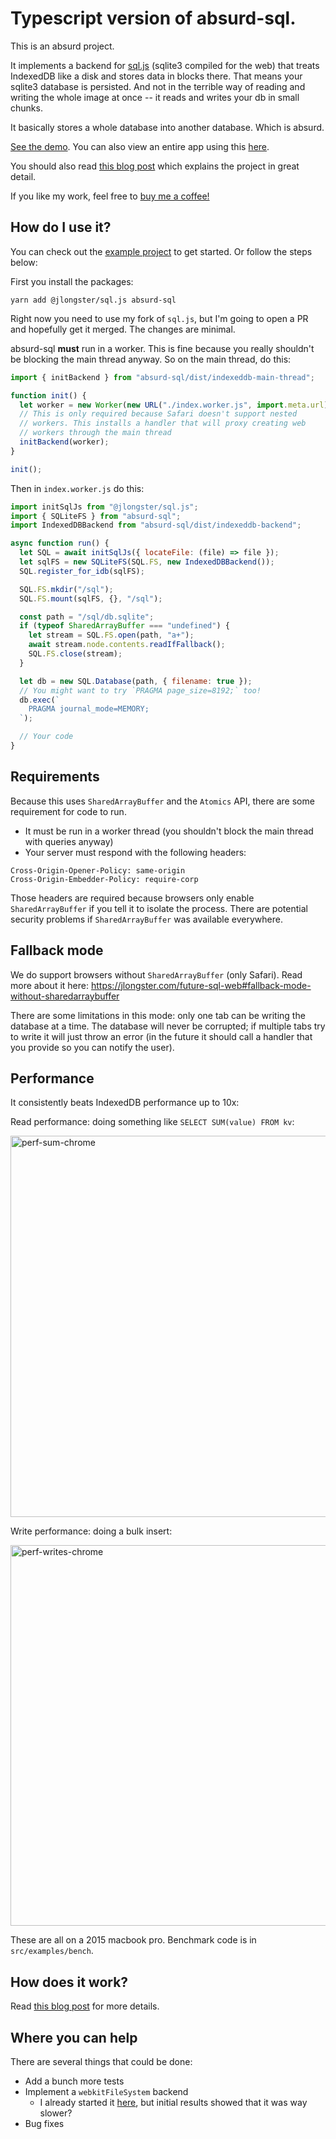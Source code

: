 # Typescript version of absurd-sql.

This is an absurd project.

It implements a backend for [sql.js](https://github.com/sql-js/sql.js/) (sqlite3 compiled for the web) that treats IndexedDB like a disk and stores data in blocks there. That means your sqlite3 database is persisted. And not in the terrible way of reading and writing the whole image at once -- it reads and writes your db in small chunks.

It basically stores a whole database into another database. Which is absurd.

[See the demo](https://priceless-keller-d097e5.netlify.app/). You can also view an entire app using this [here](https://app-next.actualbudget.com/?wtf_source=absurd).

You should also read [this blog post](https://jlongster.com/future-sql-web) which explains the project in great detail.

If you like my work, feel free to [buy me a coffee!](https://www.buymeacoffee.com/jlongster)

## How do I use it?

You can check out the [example project](https://github.com/jlongster/absurd-example-project) to get started. Or follow the steps below:

First you install the packages:

```
yarn add @jlongster/sql.js absurd-sql
```

Right now you need to use my fork of `sql.js`, but I'm going to open a PR and hopefully get it merged. The changes are minimal.

absurd-sql **must** run in a worker. This is fine because you really shouldn't be blocking the main thread anyway. So on the main thread, do this:

```js
import { initBackend } from "absurd-sql/dist/indexeddb-main-thread";

function init() {
  let worker = new Worker(new URL("./index.worker.js", import.meta.url));
  // This is only required because Safari doesn't support nested
  // workers. This installs a handler that will proxy creating web
  // workers through the main thread
  initBackend(worker);
}

init();
```

Then in `index.worker.js` do this:

```js
import initSqlJs from "@jlongster/sql.js";
import { SQLiteFS } from "absurd-sql";
import IndexedDBBackend from "absurd-sql/dist/indexeddb-backend";

async function run() {
  let SQL = await initSqlJs({ locateFile: (file) => file });
  let sqlFS = new SQLiteFS(SQL.FS, new IndexedDBBackend());
  SQL.register_for_idb(sqlFS);

  SQL.FS.mkdir("/sql");
  SQL.FS.mount(sqlFS, {}, "/sql");

  const path = "/sql/db.sqlite";
  if (typeof SharedArrayBuffer === "undefined") {
    let stream = SQL.FS.open(path, "a+");
    await stream.node.contents.readIfFallback();
    SQL.FS.close(stream);
  }

  let db = new SQL.Database(path, { filename: true });
  // You might want to try `PRAGMA page_size=8192;` too!
  db.exec(`
    PRAGMA journal_mode=MEMORY;
  `);

  // Your code
}
```

## Requirements

Because this uses `SharedArrayBuffer` and the `Atomics` API, there are some requirement for code to run.

- It must be run in a worker thread (you shouldn't block the main thread with queries anyway)
- Your server must respond with the following headers:

```
Cross-Origin-Opener-Policy: same-origin
Cross-Origin-Embedder-Policy: require-corp
```

Those headers are required because browsers only enable `SharedArrayBuffer` if you tell it to isolate the process. There are potential security problems if `SharedArrayBuffer` was available everywhere.

## Fallback mode

We do support browsers without `SharedArrayBuffer` (only Safari). Read more about it here: https://jlongster.com/future-sql-web#fallback-mode-without-sharedarraybuffer

There are some limitations in this mode: only one tab can be writing the database at a time. The database will never be corrupted; if multiple tabs try to write it will just throw an error (in the future it should call a handler that you provide so you can notify the user).

## Performance

It consistently beats IndexedDB performance up to 10x:

Read performance: doing something like `SELECT SUM(value) FROM kv`:

<img width="610" alt="perf-sum-chrome" src="https://user-images.githubusercontent.com/17031/129102253-8adf163a-76b6-4af8-a1cf-8e2e39012ab0.png">

Write performance: doing a bulk insert:

<img width="609" alt="perf-writes-chrome" src="https://user-images.githubusercontent.com/17031/129102454-b4c362b3-1b0a-4625-ac96-72fc276497f3.png">

These are all on a 2015 macbook pro. Benchmark code is in `src/examples/bench`.

## How does it work?

Read [this blog post](https://jlongster.com/future-sql-web) for more details.

## Where you can help

There are several things that could be done:

- Add a bunch more tests
- Implement a `webkitFileSystem` backend
  - I already started it [here](https://gist.github.com/jlongster/ec00ddbb47b4b29897ab5939b8e32fbe), but initial results showed that it was way slower?
- Bug fixes
